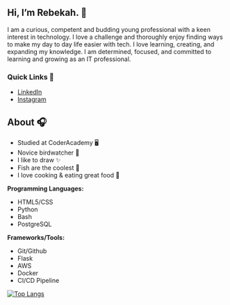 ## Hi, I’m Rebekah. 👋

I am a curious, competent and budding young professional with a keen interest in technology. I love a challenge and thoroughly enjoy finding ways to make my day to day life easier with tech. I love learning, creating, and expanding my knowledge. I am determined, focused, and committed to learning and growing as an IT professional.

### Quick Links 👣
- [LinkedIn](http://www.linkedin.com/in/rebekah-heal)
- [Instagram](https://www.instagram.com/rheal3)

## About 🎧
- Studied at CoderAcademy 🖥
- Novice birdwatcher 🦉
- I like to draw ✨
- Fish are the coolest 🐡 
- I love cooking & eating great food 🍘


**Programming Languages:**
- HTML5/CSS 
- Python 
- Bash 
- PostgreSQL

**Frameworks/Tools:**
- Git/Github 
- Flask 
- AWS 
- Docker 
- CI/CD Pipeline


[![Top Langs](https://github-readme-stats.vercel.app/api/top-langs/?username=rheal3&hide=objective-c%2B%2B&langs_count=10)](https://github.com/anuraghazra/github-readme-stats)
